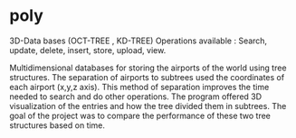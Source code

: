 # poly

3D-Data bases (OCT-TREE , KD-TREE)
Operations available : Search, update, delete, insert, store, upload, view.

Multidimensional databases for storing the airports of the world using tree structures. 
The separation of airports to subtrees used the coordinates of each airport (x,y,z axis).
This method of separation improves the time needed to search and do other operations.
The program offered 3D visualization of the entries and how the tree divided
them in subtrees. The goal of the project was to compare the performance of these two tree
structures based on time.

